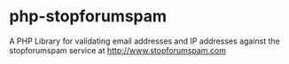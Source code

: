 php-stopforumspam
=================

A PHP Library for validating email addresses and IP addresses against the stopforumspam service at http://www.stopforumspam.com
